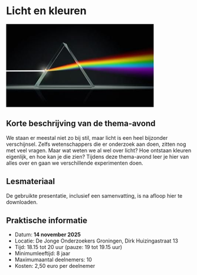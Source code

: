 # Licht en kleuren

![licht](licht.jpg)

## Korte beschrijving van de thema-avond
We staan er meestal niet zo bij stil, maar licht is een heel bijzonder verschijnsel. Zelfs wetenschappers die er onderzoek aan doen, zitten nog met veel vragen. Maar wat weten we al wel over licht? Hoe ontstaan kleuren eigenlijk, en hoe kan je die zien? Tijdens deze thema-avond leer je hier van alles over en gaan we verschillende experimenten doen.

## Lesmateriaal
De gebruikte presentatie, inclusief een samenvatting, is na afloop hier te downloaden.

## Praktische informatie
- Datum: **14 november 2025**
- Locatie: De Jonge Onderzoekers Groningen, Dirk Huizingastraat 13
- Tijd: 18.15 tot 20 uur (pauze: 19 tot 19.15 uur)
- Minimumleeftijd: 8 jaar
- Maximumaantal deelnemers: 10
- Kosten: 2,50 euro per deelnemer
